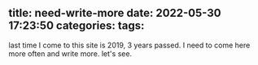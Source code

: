 title: need-write-more
date: 2022-05-30 17:23:50
categories:
tags:
---
last time I come to this site is 2019, 3 years passed. I need to come here more often and write more. let's see. 
